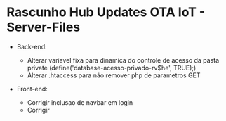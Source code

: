 # Rascunho Hub Updates OTA IoT - Server-Files

- Back-end:
    - Alterar variavel fixa para dinamica do controle de acesso da pasta private (define('database-acesso-privado-rv$he', TRUE);)
    - Alterar .htaccess para não remover php de parametros GET

- Front-end:
    - Corrigir inclusao de navbar em login
    - Corrigir 